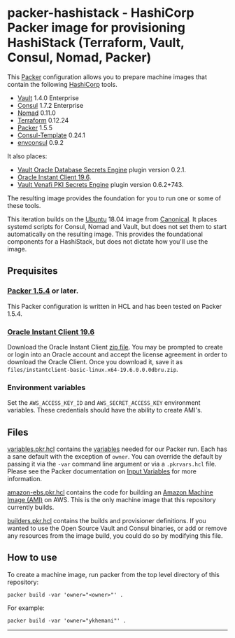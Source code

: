 # packer-hashistack - HashiCorp Packer image for provisioning HashiStack (Terraform, Vault, Consul, Nomad, Packer)

This [Packer](https://packer.io/) configuration allows you to prepare machine images that contain the following [HashiCorp](https://www.hashicorp.com) tools.
* [Vault](https://vaultproject.io) 1.4.0 Enterprise
* [Consul](https://consul.io) 1.7.2 Enterprise
* [Nomad](https://nomadproject.io) 0.11.0
* [Terraform](https://terraform.io) 0.12.24
* [Packer](https://packer.io) 1.5.5
* [Consul-Template](https://github.com/hashicorp/consul-template) 0.24.1
* [envconsul](https://github.com/hashicorp/envconsul) 0.9.2

It also places:
* [Vault Oracle Database Secrets Engine](https://www.vaultproject.io/docs/secrets/databases/oracle/) plugin version 0.2.1.
* [Oracle Instant Client 19.6](https://www.oracle.com/database/technologies/instant-client/linux-x86-64-downloads.html).
* [Vault Venafi PKI Secrets Engine](https://github.com/Venafi/vault-pki-backend-venafi) plugin version 0.6.2+743.

The resulting image provides the foundation for you to run one or some of these tools.

This iteration builds on the [Ubuntu](https://ubuntu.com) 18.04 image from [Canonical](https://canonical.com/). It places systemd scripts for Consul, Nomad and Vault, but does not set them to start automatically on the resulting image. This provides the foundational components for a HashiStack, but does not dictate how you'll use the image.

## Prequisites

### [Packer 1.5.4](https://releases.hashicorp.com/packer/) or later.
This Packer configuration is written in HCL and has been tested on Packer 1.5.4.

### [Oracle Instant Client 19.6](https://www.oracle.com/database/technologies/instant-client/linux-x86-64-downloads.html)
Download the Oracle Instant Client [zip file](https://download.oracle.com/otn_software/linux/instantclient/19600/instantclient-basic-linux.x64-19.6.0.0.0dbru.zip). You may be prompted to create or login into an Oracle account and accept the license agreement in order to download the Oracle Client. Once you download it, save it as `files/instantclient-basic-linux.x64-19.6.0.0.0dbru.zip`.

### Environment variables
Set the `AWS_ACCESS_KEY_ID` and `AWS_SECRET_ACCESS_KEY` environment variables. These credentials should have the ability to create AMI's.

## Files
[variables.pkr.hcl](variables.pkr.hcl) contains the [variables](https://packer.io/docs/configuration/from-1.5/variables.html) needed for our Packer run. Each has a sane default with the exception of `owner`. You can override the default by passing it via the `-var` command line argument or via a `.pkrvars.hcl` file. Please see the Packer documentation on [Input Variables](https://packer.io/docs/configuration/from-1.5/variables.html) for more information.

[amazon-ebs.pkr.hcl](amazon-ebs.pkr.hcl) contains the code for building an [Amazon Machine Image (AMI)](https://docs.aws.amazon.com/AWSEC2/latest/UserGuide/AMIs.html) on AWS. This is the only machine image that this repository currently builds.

[builders.pkr.hcl](builders.pkr.hcl) contains the builds and provisioner definitions. If you wanted to use the Open Source Vault and Consul binaries, or add or remove any resources from the image build, you could do so by modifying this file.

## How to use

To create a machine image, run packer from the top level directory of this repository:

```
packer build -var 'owner="<owner>"' .
```

For example:

```
packer build -var 'owner="ykhemani"' .
```

---
